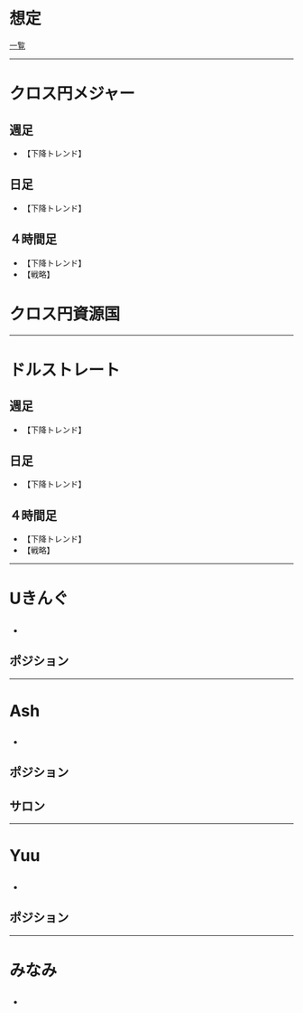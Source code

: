 # 想定
[一覧](../../index.md)

---
# クロス円メジャー
## 週足
- 【下降トレンド】

## 日足
- 【下降トレンド】

## ４時間足
- 【下降トレンド】
- 【戦略】

# クロス円資源国


---
# ドルストレート
## 週足
- 【下降トレンド】

## 日足
- 【下降トレンド】

## ４時間足
- 【下降トレンド】
- 【戦略】

---
# Uきんぐ
## 
- 

## ポジション

---
# Ash
## 
- 

## ポジション

## サロン

---
# Yuu
## 
- 

## ポジション

---
# みなみ
## 
- 



